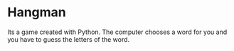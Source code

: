 # Hangman
Its a game created with Python.
The computer chooses a word for you and you have to guess the letters of the word.
